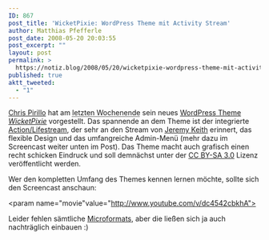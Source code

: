 ```yaml
---
ID: 867
post_title: 'WicketPixie: WordPress Theme mit Activity Stream'
author: Matthias Pfefferle
post_date: 2008-05-20 20:03:55
post_excerpt: ""
layout: post
permalink: >
  https://notiz.blog/2008/05/20/wicketpixie-wordpress-theme-mit-activity-stream/
published: true
aktt_tweeted:
  - "1"
---
```

<a href="http://chris.pirillo.com">Chris Pirillo</a> hat am <abbr class="dtstart" title="2008-05-17">letzten Wochenende</abbr> sein neues <a href="http://chris.pirillo.com/2008/05/17/wicketpixie-wordpress-theme-screencast/">WordPress Theme <em>WicketPixie</em></a> vorgestellt. Das spannende an dem Theme ist der integrierte <a href="http://chris.pirillo.com/social-me/">Action/Lifestream</a>, der sehr an den Stream von <a href="http://adactio.com/extras/stream/">Jeremy Keith</a> erinnert, das flexible Design und das umfangreiche Admin-Menü (mehr dazu im Screencast weiter unten im Post).
Das Theme macht auch grafisch einen recht schicken Eindruck und soll demnächst unter der <a href="http://creativecommons.org/licenses/by-sa/3.0/">CC BY-SA 3.0</a> Lizenz veröffentlicht werden.

<!--more-->

Wer den kompletten Umfang des Themes kennen lernen möchte, sollte sich den Screencast anschaun:

<object type="application/x-shockwave-flash" style="width:425px; height:350px" data="http://www.youtube.com/v/dc4542cbkhA"><param name="movie"value="http://www.youtube.com/v/dc4542cbkhA"></param></object>

Leider fehlen sämtliche <a href="http://microformats.org">Microformats</a>, aber die ließen sich ja auch nachträglich einbauen :)
